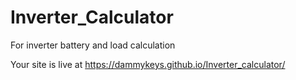 # Inverter_Calculator
For inverter battery and load calculation

Your site is live at https://dammykeys.github.io/Inverter_calculator/
